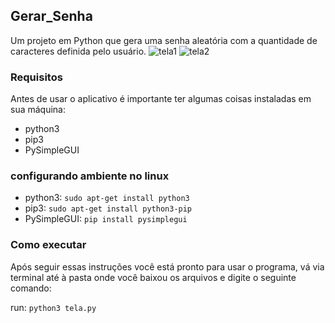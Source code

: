 ## Gerar_Senha
Um projeto em Python que gera uma senha aleatória com a quantidade de caracteres definida pelo usuário.
![tela1](https://user-images.githubusercontent.com/48656494/90436454-1681ff80-e0a7-11ea-8bee-769e8209539e.png)
![tela2](https://user-images.githubusercontent.com/48656494/90436464-1b46b380-e0a7-11ea-8439-7096dfdfdb34.png)

### Requisitos
Antes de usar o aplicativo é importante ter algumas coisas instaladas em sua máquina:

- python3
- pip3
- PySimpleGUI

### configurando ambiente no linux

- python3: ```sudo apt-get install python3```
- pip3: ```sudo apt-get install python3-pip```
- PySimpleGUI: ```pip install pysimplegui```

### Como executar
Após seguir essas instruções você está pronto para usar o programa, vá via terminal até à pasta onde você baixou os arquivos e digite o seguinte comando: 

run: ```python3 tela.py```
